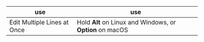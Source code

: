|use|use|
|---|---|
|Edit Multiple Lines at Once|Hold **Alt** on Linux and Windows, or **Option** on macOS|
